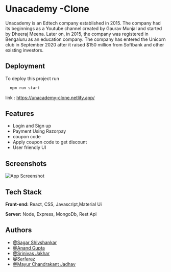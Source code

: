 
# Unacademy -Clone


Unacademy is an Edtech company established in 2015. The company had its beginnings as a Youtube channel created by Gaurav Munjal and started by Dheeraj Meena. Later on, in 2015, the company was registered in Bengaluru as an education company. The company has entered the Unicorn club in September 2020 after it raised $150 million from Softbank and other existing investors.

## Deployment

To deploy this project run

```bash
  npm run start 
```
link : https://unacademy-clone.netlify.app/

## Features

- Login and Sign up 
- Payment Using Razorpay
- coupon code
- Apply  coupon code to get discount
- User friendly UI 



## Screenshots

![App Screenshot](https://miro.medium.com/max/1400/0*n9K3E2AoS1C8KN8t)


## Tech Stack

**Front-end:** React, CSS, Javascript,Material Ui

**Server:** Node, Express, MongoDb, Rest Api





## Authors

- [@Sagar Shivshankar](https://github.com/sagarshiv13)
- [@Anand Gupta](https://github.com/anand7071)
- [@Srinivas Jakhar](https://github.com/snjakhar)
- [@Sarfaraz](https://github.com/Sarfaraz0730)
- [@Mayur Chandrakant Jadhav](https://github.com/mayurjadhav09)


